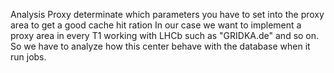 Analysis Proxy determinate which parameters you have to set into the proxy area to get a good cache hit ration
In our case we want to implement a proxy area in every T1 working with LHCb such as "GRIDKA.de" and so on.
So we have to analyze how this center behave with the database when it run jobs.